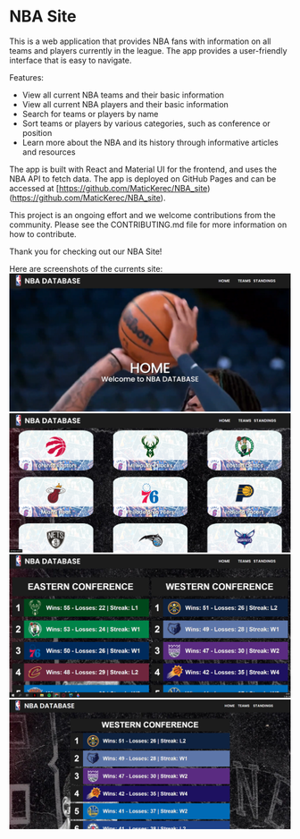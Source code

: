 # NBA Site

This is a web application that provides NBA fans with information on all teams and players currently in the league. The app provides a user-friendly interface that is easy to navigate.

Features:
- View all current NBA teams and their basic information
- View all current NBA players and their basic information
- Search for teams or players by name
- Sort teams or players by various categories, such as conference or position
- Learn more about the NBA and its history through informative articles and resources

The app is built with React and Material UI for the frontend, and uses the NBA API to fetch data. The app is deployed on GitHub Pages and can be accessed at [https://github.com/MaticKerec/NBA_site)(https://github.com/MaticKerec/NBA_site).

This project is an ongoing effort and we welcome contributions from the community. Please see the CONTRIBUTING.md file for more information on how to contribute.

Thank you for checking out our NBA Site!

Here are screenshots of the currents site:
![Home](nba-site/src/assets/Img/Home_screenshot.png)
![Teams](nba-site/src/assets/Img/Teams_screenshot.png)
![Standings](nba-site/src/assets/Img/Standings_screenshot.png)
![New Standings](nba-site/src/assets/Img/Standings_screenshot_1.png)